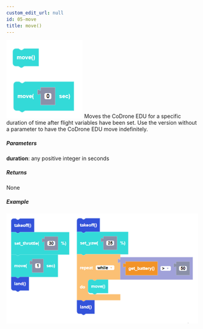 ```yaml
---
custom_edit_url: null
id: 05-move
title: move()
---
```


![move block image](move.PNG)
Moves the CoDrone EDU for a specific duration of time after flight variables have been set. Use the version without a parameter to have the CoDrone EDU move indefinitely.

##### Parameters
**duration**: any positive integer in seconds

##### Returns

None

##### Example

![move example](move_example.PNG)
